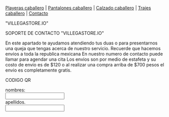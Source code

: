 [Playeras caballero](./Playerascaballero.md) | [Pantalones caballero](./Pantalonescaballero.md) | [Calzado caballero](./Calzadocaballero.md) | [Trajes caballero](./Trajescaballero.md) | [Contacto](./contacto.md)

 
 "VILLEGASTORE.IO"
 
 SOPORTE DE CONTACTO "VILLEGASTORE.IO"
 
 En este apartado te ayudamos atendiendo tus duas o para presentarnos una queja que tengas acerca de nuestro servicio.
Recuerde que hacemos envios a toda la republica mexicana 
En nuestro numero de contacto puede llamar para agendar una cita
Los envios son por medio de estafeta y su costo de envio es de $120 o al realizar una compra arriba de $700 pesos el envio es completamente gratis.


CODIGO QR



<form>
  <label for="name"> nombres:</label><br>
  <input type="text" id="name" name="name" value=""><br>
    <label for="lname">apellidos.</label><br>
    <input type="text" id="lname" name="lname" value=""> <br>
    </form>
